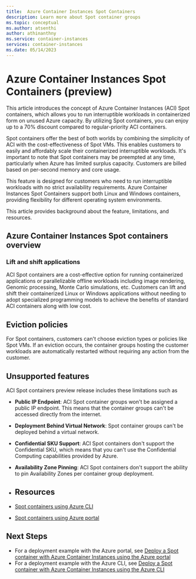 ```yaml
---
title:  Azure Container Instances Spot Containers
description: Learn more about Spot container groups
ms.topic: conceptual
ms.author: atsenthi
author: athinanthny
ms.service: container-instances
services: container-instances
ms.date: 05/14/2023
---
```


# Azure Container Instances Spot Containers (preview)
This article introduces the concept of Azure Container Instances (ACI) Spot containers, which allows you to run interruptible workloads in containerized form on unused Azure capacity. By utilizing Spot containers, you can enjoy up to a 70% discount compared to regular-priority ACI containers.

Spot containers offer the best of both worlds by combining the simplicity of ACI with the cost-effectiveness of Spot VMs. This enables customers to easily and affordably scale their containerized interruptible workloads. It's important to note that Spot containers may be preempted at any time, particularly when Azure has limited surplus capacity. Customers are billed based on per-second memory and core usage.

This feature is designed for customers who need to run interruptible workloads with no strict availability requirements. Azure Container Instances Spot Containers support both Linux and Windows containers, providing flexibility for different operating system environments.

This article provides background about the feature, limitations, and resources.

## Azure Container Instances Spot containers overview

### Lift and shift applications

ACI Spot containers are a cost-effective option for running containerized applications or parallelizable offline workloads including image rendering, Genomic processing, Monte Carlo simulations, etc. Customers can lift and shift their containerized Linux or Windows applications without needing to adopt specialized programming models to achieve the benefits of standard ACI containers along with low cost.

## Eviction policies

For Spot containers, customers can't choose eviction types or policies like Spot VMs. If an eviction occurs, the container groups hosting the customer workloads are automatically restarted without requiring any action from the customer.

## Unsupported features

ACI Spot containers preview release includes these limitations such as

* **Public IP Endpoint**: ACI Spot container groups won't be assigned a public IP endpoint. This means that the container    groups can't be accessed directly from the internet.
*  **Deployment Behind Virtual Network**: Spot container groups can't be deployed behind a virtual network. 
*  **Confidential SKU Support**: ACI Spot containers don't support the Confidential SKU, which means that you can't use the  Confidential Computing capabilities provided by Azure.
*  **Availability Zone Pinning**: ACI Spot containers don't support the ability to pin Availability Zones per container group deployment. 

* ## Resources 
* [Spot containers using Azure CLI](./container-instances-tutorial-deploy-spot-containers-cli.md )
* [Spot containers using Azure portal](./container-instances-tutorial-deploy-spot-containers-portal.md)  

## Next Steps 

* For a deployment example with the Azure portal, see [Deploy a Spot container with Azure Container Instances using the Azure portal](container-instances-tutorial-deploy-spot-containers-portal.md)
* For a deployment example with the Azure CLI, see [Deploy a Spot container with Azure Container Instances using the Azure CLI](container-instances-tutorial-deploy-spot-containers-cli.md)